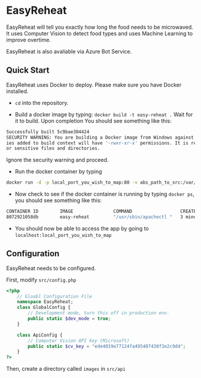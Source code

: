 # EasyReheat
EasyReheat will tell you exactly how long the food needs to be microwaved. It uses Computer Vision to detect food types and uses Machine Learning to improve overtime.

EasyReheat is also avaliable via Azure Bot Service.

## Quick Start
EasyReheat uses Docker to deploy. Please make sure you have Docker installed.

* `cd` into the repository.

* Build a docker image by typing: `docker build -t easy-reheat .`
Wait for it to build. Upon completion You should see something like this:
```sh
Successfully built 5c9bae304424
SECURITY WARNING: You are building a Docker image from Windows against a non-Windows Docker host. All files and director
ies added to build context will have '-rwxr-xr-x' permissions. It is recommended to double check and reset permissions f
or sensitive files and directories.
```
Ignore the security warning and proceed.

* Run the docker container by typing
```sh
docker run -d -p local_port_you_wish_to_map:80 -v abs_path_to_src:/var/www/html easy-reheat
```

* Now check to see if the docker container is running by typing `docker ps`, you should see something like this:
```sh
CONTAINER ID        IMAGE               COMMAND                  CREATED             STATUS              PORTS                  NAMES
8072921058db        easy-reheat         "/usr/sbin/apachectl "   3 minutes ago       Up 3 minutes        0.0.0.0:8081->80/tcp   gloomy_goldwasser
```

* You should now be able to access the app by going to `localhost:local_port_you_wish_to_map`

## Configuration
EasyReheat needs to be configured.

First, modify `src/config.php`
```php
<?php
    // Gloabl Configuration File
    namespace EasyReheat;
    class GlobalConfig {
        // Development mode, turn this off in production env.
        public static $dev_mode = true;
    }

    class ApiConfig {
        // Computer Vision API key (Microsoft)
        public static $cv_key = "ede4019e77124fa495407438f3e2c9d4";
    }
?>
```

Then, create a directory called `images` in `src/api`
